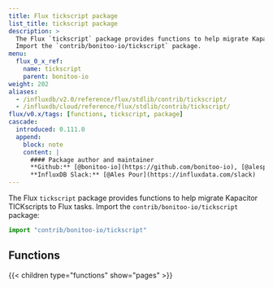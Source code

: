 ```yaml
---
title: Flux tickscript package
list_title: tickscript package
description: >
  The Flux `tickscript` package provides functions to help migrate Kapacitor TICKscripts to Flux tasks.
  Import the `contrib/bonitoo-io/tickscript` package.
menu:
  flux_0_x_ref:
    name: tickscript
    parent: bonitoo-io
weight: 202
aliases:
  - /influxdb/v2.0/reference/flux/stdlib/contrib/tickscript/
  - /influxdb/cloud/reference/flux/stdlib/contrib/tickscript/
flux/v0.x/tags: [functions, tickscript, package]
cascade:
  introduced: 0.111.0
  append:
    block: note
    content: |
      #### Package author and maintainer
      **Github:** [@bonitoo-io](https://github.com/bonitoo-io), [@alespour](https://github.com/alespour)  
      **InfluxDB Slack:** [@Ales Pour](https://influxdata.com/slack)
---
```


The Flux `tickscript` package provides functions to help migrate Kapacitor TICKscripts to Flux tasks.
Import the `contrib/bonitoo-io/tickscript` package:

```js
import "contrib/bonitoo-io/tickscript"
```

## Functions
{{< children type="functions" show="pages" >}}
